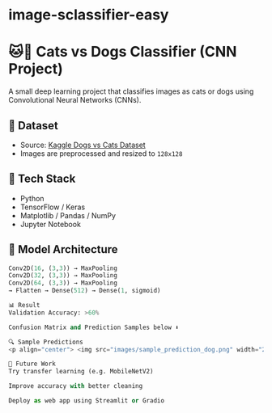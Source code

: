 # image-sclassifier-easy
# 🐱🐶 Cats vs Dogs Classifier (CNN Project)

A small deep learning project that classifies images as cats or dogs using Convolutional Neural Networks (CNNs).

## 📁 Dataset
- Source: [Kaggle Dogs vs Cats Dataset](https://www.kaggle.com/datasets)
- Images are preprocessed and resized to `128x128`

## 🔧 Tech Stack
- Python
- TensorFlow / Keras
- Matplotlib / Pandas / NumPy
- Jupyter Notebook

## 🧠 Model Architecture
```python
Conv2D(16, (3,3)) → MaxPooling
Conv2D(32, (3,3)) → MaxPooling
Conv2D(64, (3,3)) → MaxPooling
→ Flatten → Dense(512) → Dense(1, sigmoid)

📊 Result
Validation Accuracy: >60%

Confusion Matrix and Prediction Samples below ⬇️

🔍 Sample Predictions
<p align="center"> <img src="images/sample_prediction_dog.png" width="250"/> <img src="images/sample_prediction_cat.png" width="250"/> </p>

🧠 Future Work
Try transfer learning (e.g. MobileNetV2)

Improve accuracy with better cleaning

Deploy as web app using Streamlit or Gradio

